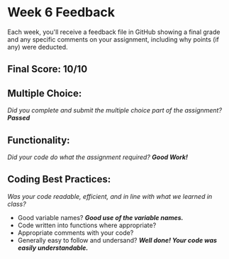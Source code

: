 # Week 6 Feedback
Each week, you'll receive a feedback file in GitHub showing a final grade and any specific comments on your assignment, including why points (if any) were deducted.


## Final Score: 10/10

## Multiple Choice:
_Did you complete and submit the multiple choice part of the assignment?_
***Passed***

## Functionality: 
_Did your code do what the assignment required?_
***Good Work!***

## Coding Best Practices:
_Was your code readable, efficient, and in line with what we learned in class?_
* Good variable names? 
 ***Good use of the variable names.***
* Code written into functions where appropriate?
* Appropriate comments with your code?
* Generally easy to follow and undersand?
***Well done! Your code was easily understandable.***
